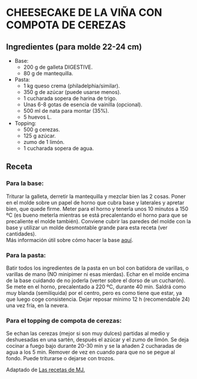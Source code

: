# CHEESECAKE DE LA VIÑA CON COMPOTA DE CEREZAS

## Ingredientes (para molde 22-24 cm)
- Base: 
    - 200 g de galleta DIGESTIVE.
    - 80 g de mantequilla.
- Pasta: 
    - 1 kg queso crema (philadelphia/similar).
    - 350 g de azúcar (puede usarse menos).
    - 1 cucharada sopera de harina de trigo.
    - Unas 6-8 gotas de esencia de vainilla (opcional).
    - 500 ml de nata para montar (35%).
    - 5 huevos L.
- Topping: 
    - 500 g cerezas.
    - 125 g azúcar.
    - zumo de 1 limón.
    - 1 cucharada sopera de agua.

## Receta

### Para la base: 
Triturar la galleta, derretir la mantequilla y mezclar bien las 2 cosas. Poner en el molde sobre un papel de horno que cubra base y laterales y apretar bien, que quede firme. Meter para el horno y tenerla unos 10 minutos a 150 ºC (es bueno meterla mientras se está precalentando el horno para que se precaliente el molde también). Conviene cubrir las paredes del molde con la base y utilizar un molde desmontable grande para esta receta (ver cantidades). <br>
 Más información útil sobre cómo hacer la base [aquí](/tartas/RecetaCheesecakeCremosa/#para-la-base). 

### Para la pasta: 
Batir todos los ingredientes de la pasta en un bol con batidora de varillas, o varillas de mano (NO minipimer ni esas mierdas). Echar en el molde encima de la base cuidando de no joderla (verter sobre el dorso de un cucharón). Se mete en el horno, precalentado a 220 ºC, durante 40 min. Saldrá como muy blanda (semilíquida) por el centro, pero es como tiene que estar, ya que luego coge consistencia. Dejar reposar mínimo 12 h (recomendable 24) una vez fría, en la nevera.

### Para el topping de compota de cerezas: 
Se echan las cerezas (mejor si son muy dulces) partidas al medio y deshuesadas en una sartén, después el azúcar y el zumo de limón. Se deja cocinar a fuego bajo durante 20-30 min y se la añaden 2 cucharadas de agua a los 5 min. Remover de vez en cuando para que no se pegue al fondo. Puede triturarse o dejarse con trozos. <br>

Adaptado de [Las recetas de MJ.](http://www.lasrecetasdemj.com/2016/07/tarta-de-queso-de-la-vina-con-compota.html)


